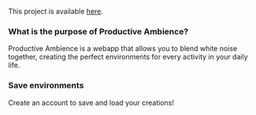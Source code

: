 This project is available [here](http://pa.adamding.me).

### What is the purpose of Productive Ambience?

Productive Ambience is a webapp that allows you to blend white noise together, creating the perfect environments for
every activity in your daily life. 

### Save environments
Create an account to save and load your creations!
